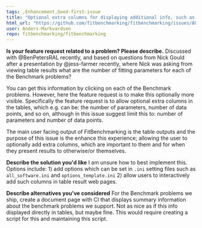 ```yaml
---
tags: ,Enhancement,Good-first-issue
title: "Optional extra columns for displaying additional info, such as number of parameters and number of data points in result tables"
html_url: "https://github.com/fitbenchmarking/fitbenchmarking/issues/884"
user: Anders-Markvardsen
repo: fitbenchmarking/fitbenchmarking
---
```


**Is your feature request related to a problem? Please describe.**
Discussed with @BenPetersRAL recently, and based on questions from Nick Gould after a presentation by @jess-farmer recently, where Nick was asking from viewing table results what are the number of fitting parameters for each of the Benchmark problems? 

You can get this information by clicking on each of the Benchmark problems. However, here the feature request is to make this optionally more visible. Specifically the feature request is to allow optional extra columns in the tables, which e.g. can be: the number of parameters, number of data points, and so on, although in this issue suggest limit this to: number of parameters and number of data points. 

The main user facing output of FitBenchmarking is the table outputs and the purpose of this issue is the enhance this experience; allowing the user to optionally add extra columns, which are important to them and for when they present results to otherwise/or themselves.

**Describe the solution you'd like**
I am unsure how to best implement this. Options include: 1) add options which can be set in `.ini` setting files such as `all_software.ini` and `options_template.ini` 2) allow users to interactively add such columns in table result web pages.

**Describe alternatives you've considered**
For the Benchmark problems we ship, create a document page with CI that displays summary information about the benchmark problems we support. Not as nice as if this info displayed directly in tables, but maybe fine. This would require creating a script for this and maintaining this script.
